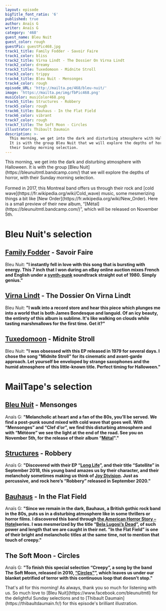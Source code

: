 ```yaml
---
layout: episode
bigTitle_font_ratio: '6'
published: true
author: Anaïs G
writer: Anaïs G
category: '468'
guest_name: Bleu Nuit
guest_color: rough
guestPic: guestPic468.jpg
track1_title: Family Fodder - Savoir Faire
track1_color: bliss
track2_title: Virna Lindt - The Dossier On Virna Lindt
track2_color: dreamy
track3_title: Tuxedomoon - Midnite Stroll
track3_color: trippy
track4_title: Bleu Nuit - Mensonges
track4_color: rough
episode_URL: 'http://mailta.pe/468/bleu-nuit/'
image: 'https://mailta.pe/img/fbPic468.png'
musiColor: musiColor468.png
track5_title: Structures - Robbery
track5_color: rough
track6_title: Bauhaus - In the Flat Field
track6_color: vibrant
track7_color: rough
track7_title: The Soft Moon - Circles
illustrator: Thibault Daumain
description: >-
  This morning, we get into the dark and disturbing atmosphere with Halloween.
  It is with the group Bleu Nuit that we will explore the depths of horror, with
  their Sunday morning selection.
---
```

<p id="introduction">This morning, we get into the dark and disturbing atmosphere with Halloween. It is with the group [Bleu Nuit](https://bleunuitmtl.bandcamp.com/) that we will explore the depths of horror, with their Sunday morning selection.
<br><br>
Formed in 2017, this Montreal band offers us through their rock and [cold wave](https://fr.wikipedia.org/wiki/Cold_wave) music, some mesmerizing things a bit like [New Order](https://fr.wikipedia.org/wiki/New_Order). Here is a small preview of their new album, “[Métal](https://bleunuitmtl.bandcamp.com/)”, which will be released on November 5th.
<p/>

# Bleu Nuit's selection

## [Family Fodder](http://familyfodder.co.uk/) - Savoir Faire 
Bleu Nuit: **"**I instantly fell in love with this song that is bursting with energy. This 7 inch that I won during an eBay online auction mixes French and English under a [synth-punk](https://fr.wikipedia.org/wiki/Synthpunk) soundtrack straight out of 1980. Simply genius.**"**

## [Virna Lindt](https://fr.wikipedia.org/wiki/Synthpunk) - The Dossier On Virna Lindt 
Bleu Nuit: **"**I walk into a record store and hear this piece which plunges me into a world that is both James Bondesque and languid. Of an icy beauty, the entirety of this album is sublime. It's like walking on clouds while tasting marshmallows for the first time. Get it?**"**

## [Tuxedomoon](http://www.tuxedomoon.co/) - Midnite Stroll
Bleu Nuit: **"**I was obsessed with this EP released in 1979 for several days. I chose the song "Midnite Stroll" for its cinematic and avant-garde approach. Let yourself be enveloped by strange saxophones and the humid atmosphere of this little-known title. Perfect timing for Halloween.**"**


# MailTape's selection

## [Bleu Nuit](https://www.facebook.com/bleunuitmtl) - Mensonges
Anaïs G: **"**Melancholic at heart and a fan of the 80s, you’ll be served. We find a post-punk sound mixed with cold wave that goes well. With “Mensonges” and “Clef d’or”, we find this disturbing atmosphere and with “Météore” we see the light at the end of the road. See you on November 5th, for the release of their album “[Métal](https://bleunuitmtl.bandcamp.com/)".**"**

## [Structures](https://www.facebook.com/structuresgroupe) - Robbery
Anaïs G: **"**Discovered with their EP “[Long Life](https://structuresfr.bandcamp.com/album/long-life)”, and their title “Satellite” in September 2018, this young band amazes us by their character, and their melancholy sometimes making us think of [Joy Division](https://fr.wikipedia.org/wiki/Joy_Division). Just as percussive, and rock here’s “Robbery” released in September 2020.**"**

## [Bauhaus](https://fr.wikipedia.org/wiki/Bauhaus_(groupe)) - In the Flat Field
Anaïs G: **"**Since we remain in the dark, Bauhaus, a British gothic rock band in the 80s, puts us in a disturbing atmosphere like in some thrillers or horror films. I discovered this band through [the American Horror Story – Hotel](https://fr.wikipedia.org/wiki/Saison_5_d'American_Horror_Story)series. I was mesmerized by the title “[Bela Lugosi’s Dead](https://www.youtube.com/watch?v=OKRJfIPiJGY)”, of such power and length that we are caught in their net. "In the Flat Field” is one of their bright and melancholic titles at the same time, not to mention that touch of creepy.**"**

## The Soft Moon - Circles
Anaïs G: **"**To finish this special selection “Creepy”, a song by the band The Soft Moon, released in 2010, [“Circles"](https://thesoftmoon.bandcamp.com/track/circles)”, which leaves us under our blanket petrified of terror with this continuous loop that doesn’t stop.**"**

<p id="outroduction">That's all for this morning! As always, thank you so much for listening with us. So much love to [Bleu Nuit](https://www.facebook.com/bleunuitmtl) for the delightful Sunday selections and to [Thibault Daumain](https://thibaultdaumain.fr/) for this episode's brilliant illustration.</p>
